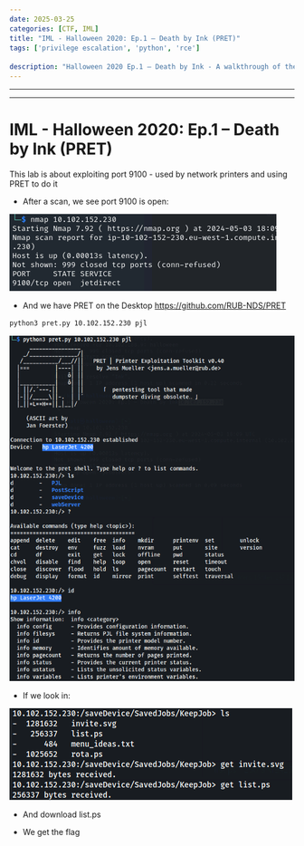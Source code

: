 ```yaml
---
date: 2025-03-25
categories: [CTF, IML]
title: "IML - Halloween 2020: Ep.1 – Death by Ink (PRET)"
tags: ['privilege escalation', 'python', 'rce']

description: "Halloween 2020 Ep.1 – Death by Ink - A walkthrough of the challenge with enumeration, exploitation and privilege escalation steps."
---
```


---
---

# IML - Halloween 2020: Ep.1 – Death by Ink (PRET)

This lab is about exploiting port 9100 - used by network printers and using PRET to do it

- After a scan, we see port 9100 is open:

![image1](../resources/2b4871a26ea14ece9d2b9f3325601bd8.png)

- And we have PRET on the Desktop
<https://github.com/RUB-NDS/PRET>

```bash
python3 pret.py 10.102.152.230 pjl

```

![image2](../resources/20e24828c7484ed8970d2faab7a59e76.png)

- If we look in:

![image3](../resources/31a81c0fad38477fb2991c0c627cb76e.png)

- And download list.ps

- We get the flag